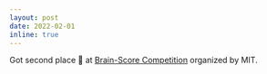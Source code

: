 ```yaml
---
layout: post
date: 2022-02-01
inline: true
---
```


Got second place 🥈 at [Brain-Score Competition](http://www.brain-score.org/competition/) organized by MIT. 
<!--
organized by Google Brain and Kaggle (Top 5%). See code and description of the solution [here](https://github.com/williamberrios/Google-Brain-Ventilator-Pressure)
-->